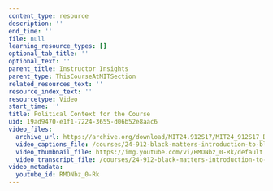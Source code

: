 ```yaml
---
content_type: resource
description: ''
end_time: ''
file: null
learning_resource_types: []
optional_tab_title: ''
optional_text: ''
parent_title: Instructor Insights
parent_type: ThisCourseAtMITSection
related_resources_text: ''
resource_index_text: ''
resourcetype: Video
start_time: ''
title: Political Context for the Course
uid: 19ad9470-e1f1-7224-3655-d06b52e8aac6
video_files:
  archive_url: https://archive.org/download/MIT24.912S17/MIT24_912S17_DeGraff_Political_Context_300k.mp4
  video_captions_file: /courses/24-912-black-matters-introduction-to-black-studies-spring-2017/276174dbb9e25d4f93f8c4b8e4dd492f_RMONbz_0-Rk.vtt
  video_thumbnail_file: https://img.youtube.com/vi/RMONbz_0-Rk/default.jpg
  video_transcript_file: /courses/24-912-black-matters-introduction-to-black-studies-spring-2017/219b610a8066f6ad4b62bbeb79bc40b3_RMONbz_0-Rk.pdf
video_metadata:
  youtube_id: RMONbz_0-Rk
---
```

